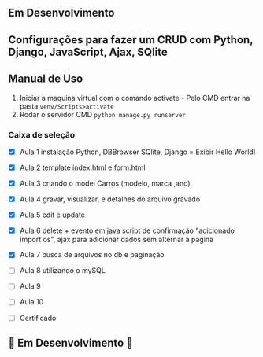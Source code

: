## Em Desenvolvimento

## Configurações para fazer um CRUD com Python, Django, JavaScript, Ajax, SQlite

## Manual de Uso
1. Iniciar a maquina virtual com o comando activate - Pelo CMD entrar na pasta 
```venv/Scripts>activate```
2. Rodar o servidor CMD
```python manage.py runserver```




### Caixa de seleção 
- [X] Aula 1 instalação Python, DBBrowser SQlite, Django = Exibir Hello World!
- [X] Aula 2 template index.html e form.html
- [X] Aula 3 criando o model Carros (modelo, marca ,ano).
- [X] Aula 4 gravar, visualizar, e detalhes do arquivo gravado
- [X] Aula 5 edit e update
- [X] Aula 6 delete + evento em java script de confirmação "adicionado import os", ajax para adicionar dados sem alternar a pagina
- [X] Aula 7 busca de arquivos no db e paginação
- [ ] Aula 8 utilizando o mySQL
- [ ] Aula 9 
- [ ] Aula 10 
- [ ] Certificado 



## :construction: Em Desenvolvimento :construction:
